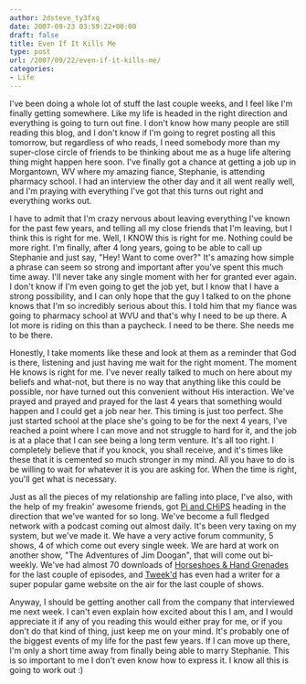 ```yaml
---
author: 2dsteve_ty3fxq
date: 2007-09-23 03:59:22+00:00
draft: false
title: Even If It Kills Me
type: post
url: /2007/09/22/even-if-it-kills-me/
categories:
- Life
---
```


I've been doing a whole lot of stuff the last couple weeks, and I feel like I'm finally getting somewhere. Like my life is headed in the right direction and everything is going to turn out fine. I don't know how many people are still reading this blog, and I don't know if I'm going to regret posting all this tomorrow, but regardless of who reads, I need somebody more than my super-close circle of friends to be thinking about me as a huge life altering thing might happen here soon. I've finally got a chance at getting a job up in Morgantown, WV where my amazing fiance, Stephanie, is attending pharmacy school. I had an interview the other day and it all went really well, and I'm praying with everything I've got that this turns out right and everything works out.

I have to admit that I'm crazy nervous about leaving everything I've known for the past few years, and telling all my close friends that I'm leaving, but I think this is right for me. Well, I KNOW this is right for me. Nothing could be more right. I'm finally, after 4 long years, going to be able to call up Stephanie and just say, "Hey! Want to come over?" It's amazing how simple a phrase can seem so strong and important after you've spent this much time away. I'll never take any single moment with her for granted ever again. I don't know if I'm even going to get the job yet, but I know that I have a strong possibility, and I can only hope that the guy I talked to on the phone knows that I'm so incredibly serious about this. I told him that my fiance was going to pharmacy school at WVU and that's why I need to be up there. A lot more is riding on this than a paycheck. I need to be there. She needs me to be there.

Honestly, I take moments like these and look at them as a reminder that God is there, listening and just having me wait for the right moment. The moment He knows is right for me. I've never really talked to much on here about my beliefs and what-not, but there is no way that anything like this could be possible, nor have turned out this convenient without His interaction. We've prayed and prayed and prayed for the last 4 years that something would happen and I could get a job near her. This timing is just too perfect. She just started school at the place she's going to be for the next 4 years, I've reached a point where I can move and not struggle to hard for it, and the job is at a place that I can see being a long term venture. It's all too right. I completely believe that if you knock, you shall receive, and it's times like these that it is cemented so much stronger in my mind. All you have to do is be willing to wait for whatever it is you are asking for. When the time is right, you'll get what is necessary.

Just as all the pieces of my relationship are falling into place, I've also, with the help of my freakin' awesome friends, got [Pi and CHiPS](http://www.piandchips.com) heading in the direction that we've wanted for so long. We've become a full fledged network with a podcast coming out almost daily. It's been very taxing on my system, but we've made it. We have a very active forum community, 5 shows, 4 of which come out every single week. We are hard at work on another show, "The Adventures of Jim Doogan", that will come out bi-weekly. We've had almost 70 downloads of [Horseshoes & Hand Grenades](http://www.horseshoes-handgrenades.com) for the last couple of episodes, and [Tweek'd](http://www.totallytweekd.com) has even had a writer for a super popular game website on the air for the last couple of shows.

Anyway, I should be getting another call from the company that interviewed me next week. I can't even explain how excited about this I am, and I would appreciate it if any of you reading this would either pray for me, or if you don't do that kind of thing, just keep me on your mind. It's probably one of the biggest events of my life for the past few years. If I can move up there, I'm only a short time away from finally being able to marry Stephanie. This is so important to me I don't even know how to express it. I know all this is going to work out :)
